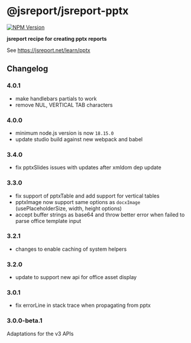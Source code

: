 # @jsreport/jsreport-pptx
[![NPM Version](http://img.shields.io/npm/v/@jsreport/jsreport-pptx.svg?style=flat-square)](https://npmjs.com/package/@jsreport/jsreport-pptx)

**jsreport recipe for creating pptx reports**

See https://jsreport.net/learn/pptx

## Changelog

### 4.0.1

- make handlebars partials to work
- remove NUL, VERTICAL TAB characters

### 4.0.0

- minimum node.js version is now `18.15.0`
- update studio build against new webpack and babel

### 3.4.0

- fix pptxSlides issues with updates after xmldom dep update

### 3.3.0

- fix support of pptxTable and add support for vertical tables
- pptxImage now support same options as `docxImage` (usePlaceholderSize, width, height options)
- accept buffer strings as base64 and throw better error when failed to parse office template input

### 3.2.1

- changes to enable caching of system helpers

### 3.2.0

- update to support new api for office asset display

### 3.0.1

- fix errorLine in stack trace when propagating from pptx

### 3.0.0-beta.1

Adaptations for the v3 APIs


